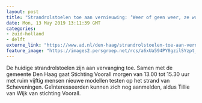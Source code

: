 ```yaml
---
layout: post
title: "Strandrolstoelen toe aan vernieuwing: ‘Weer of geen weer, ze worden getest’"
date: Mon, 13 May 2019 13:11:39 GMT
categories: 
- zuid-holland 
- delft 
externe_link: "https://www.ad.nl/den-haag/strandrolstoelen-toe-aan-vernieuwing-weer-of-geen-weer-ze-worden-getest~a18ca557/"
feature_image: "https://images2.persgroep.net/rcs/a6xUa594PY8gzilSYzpt_XIcmEk/diocontent/16930914/_fitwidth/400/?appId=21791a8992982cd8da851550a453bd7f&quality=0.7"
---
```


De huidige strandrolstoelen zijn aan vervanging toe. Samen met de gemeente Den Haag gaat Stichting Voorall morgen van 13.00 tot 15.30 uur met ruim vijftig mensen nieuwe modellen testen op het strand van Scheveningen. Geïnteresseerden kunnen zich nog aanmelden, aldus Tillie van Wijk van stichting Voorall.

